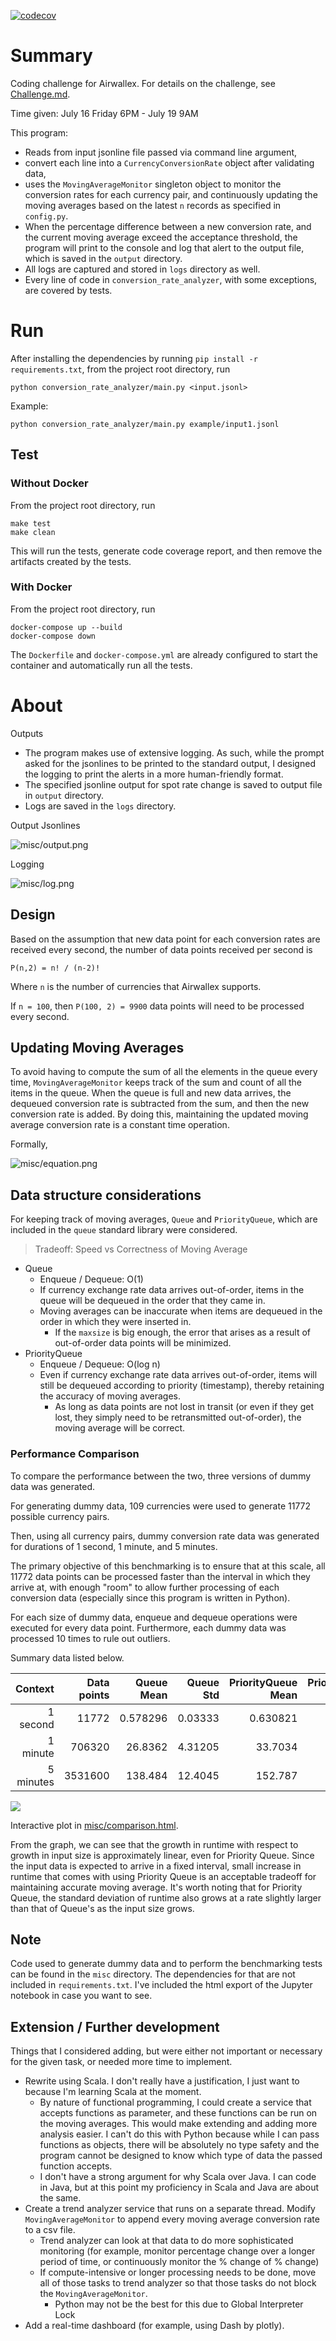 [![codecov](https://codecov.io/gh/from81/Airwallex-Exchange-Rate-Monitor/branch/main/graph/badge.svg?token=5OJT434R2Q)](https://codecov.io/gh/from81/Airwallex-Exchange-Rate-Monitor)


# Summary
Coding challenge for Airwallex. For details on the challenge, see [Challenge.md](Challenge.md).

Time given: July 16 Friday 6PM - July 19 9AM

This program:
- Reads from input jsonline file passed via command line argument,
- convert each line into a `CurrencyConversionRate` object after validating data,
- uses the `MovingAverageMonitor` singleton object to monitor the conversion rates for each currency pair, and
  continuously updating the moving averages based on the latest `n` records as specified in `config.py`. 
- When the percentage difference between a new conversion rate, and the current moving average exceed
  the acceptance threshold, the program will print to the console and log that alert to the output file, which is saved in the `output` directory.
- All logs are captured and stored in `logs` directory as well.
- Every line of code in `conversion_rate_analyzer`, with some exceptions, are covered by tests.

# Run
After installing the dependencies by running `pip install -r requirements.txt`,
from the project root directory, run

```
python conversion_rate_analyzer/main.py <input.jsonl>
```

Example:
```
python conversion_rate_analyzer/main.py example/input1.jsonl
```

## Test

### Without Docker
From the project root directory, run

```
make test
make clean
```
This will run the tests, generate code coverage report, and then remove the artifacts created by the tests.

### With Docker
From the project root directory, run

```
docker-compose up --build
docker-compose down
```
The `Dockerfile` and `docker-compose.yml` are already configured to start the container and automatically run all the tests.

# About

Outputs
- The program makes use of extensive logging. As such, while the prompt asked for the jsonlines to be printed to the standard output, I designed the logging to print the alerts in a more human-friendly format.	
- The specified jsonline output for spot rate change is saved to output file in `output` directory.
- Logs are saved in the `logs` directory.

Output Jsonlines

![misc/output.png](misc/output.png)

Logging

![misc/log.png](misc/log.png)

## Design

Based on the assumption that new data point for each conversion rates are received every second, the number of data points received per second is

	P(n,2) = n! / (n-2)!

Where `n` is the number of currencies that Airwallex supports. 

If `n = 100`, then `P(100, 2) = 9900` data points will need to be processed every second.

## Updating Moving Averages
To avoid having to compute the sum of all the elements in the queue every time, `MovingAverageMonitor` keeps track of the sum and count of all the items in the queue. When the queue is full and new data arrives, the dequeued conversion rate is subtracted from the sum, and then the new conversion rate is added. By doing this, maintaining the updated moving average conversion rate is a constant time operation.

Formally,

![misc/equation.png](misc/equation.png)

[comment]: <> (Let $x_{i,j,t}$ be the moving average of the spot rate from currency $i \rightarrow j$ for the 5-minute interval ending at time $t$, and $r_{i,j,t}$ be the spot rate from currency $i \rightarrow j$ at time $t$. Then,)

[comment]: <> ($$)

[comment]: <> (x_{i,j,t} = \frac{&#40;300 \times x_{i,j,t-1}&#41; - r_{i,j,t-300} + r_{i,j,t}}{300})

[comment]: <> ($$)

## Data structure considerations

For keeping track of moving averages, `Queue` and `PriorityQueue`, which are included in the `queue` standard library were considered.

> Tradeoff: Speed vs Correctness of Moving Average

- Queue
	- Enqueue / Dequeue: O(1)
	- If currency exchange rate data arrives out-of-order, items in the queue will be dequeued in the order that they came in.
	- Moving averages can be inaccurate when items are dequeued in the order in which they were inserted in.
		- If the `maxsize` is big enough, the error that arises as a result of out-of-order data points will be minimized.
- PriorityQueue
	- Enqueue / Dequeue: O(log n)
	- Even if currency exchange rate data arrives out-of-order, items will still be dequeued according to priority (timestamp), thereby retaining the accuracy of moving averages.
		- As long as data points are not lost in transit (or even if they get lost, they simply need to be retransmitted out-of-order), the moving average will be correct.

### Performance Comparison

To compare the performance between the two, three versions of dummy data was generated.

For generating dummy data, 109 currencies were used to generate 11772 possible currency pairs.

Then, using all currency pairs, dummy conversion rate data was generated for durations of 1 second, 1 minute, and 5 minutes.

The primary objective of this benchmarking is to ensure that at this scale, all 11772 data points can be processed faster than the interval in which they arrive at, with enough "room" to allow further processing of each conversion data (especially since this program is written in Python).

For each size of dummy data, enqueue and dequeue operations were executed for every data point. Furthermore, each dummy data was processed 10 times to rule out outliers. 


Summary data listed below.

| Context     | Data points |   Queue Mean |   Queue Std |   PriorityQueue Mean |   PriorityQueue Std |
|------------:|------------:|-------------:|------------:|---------------------:|--------------------:|
| 1 second    |    11772    |     0.578296 |     0.03333 |             0.630821 |             0.11334 |
| 1 minute    |   706320    |    26.8362   |     4.31205 |            33.7034   |             4.54141 |
| 5 minutes   |  3531600    |   138.484    |    12.4045  |           152.787    |            15.2419  |

![](misc/runtimes.png)

Interactive plot in [misc/comparison.html](misc/comparison.html).

From the graph, we can see that the growth in runtime with respect to growth in input size is approximately linear, even for Priority Queue.
Since the input data is expected to arrive in a fixed interval, small increase in runtime that comes with using Priority Queue is an acceptable tradeoff for maintaining accurate moving average.
It's worth noting that for Priority Queue, the standard deviation of runtime also grows at a rate slightly larger than that of Queue's as the input size grows.

## Note

Code used to generate dummy data and to perform the benchmarking tests can be found in the `misc` directory. The dependencies for that are not included in `requirements.txt`.
I've included the html export of the Jupyter notebook in case you want to see. 

## Extension / Further development

Things that I considered adding, but were either not important or necessary for the given task, or needed more time to implement.

- Rewrite using Scala. I don't really have a justification, I just want to because I'm learning Scala at the moment.
	- By nature of functional programming, I could create a service that accepts functions as parameter, and these functions can be run on the moving averages. This would make extending and adding more analysis easier. I can't do this with Python because while I can pass functions as objects, there will be absolutely no type safety and the program cannot be designed to know which type of data the passed function accepts.
	- I don't have a strong argument for why Scala over Java. I can code in Java, but at this point my proficiency in Scala and Java are about the same.
- Create a trend analyzer service that runs on a separate thread. Modify `MovingAverageMonitor` to append every moving average conversion rate to a csv file. 
	- Trend analyzer can look at that data to do more sophisticated monitoring (for example, monitor percentage change over a longer period of time, or continuously monitor the % change of % change)
	- If compute-intensive or longer processing needs to be done, move all of those tasks to trend analyzer so that those tasks do not block the `MovingAverageMonitor`.
		- Python may not be the best for this due to Global Interpreter Lock
- Add a real-time dashboard (for example, using Dash by plotly).
